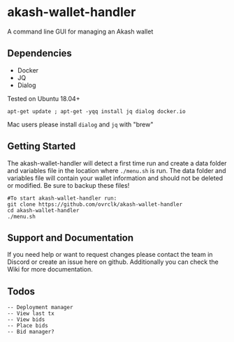 # akash-wallet-handler

A command line GUI for managing an Akash wallet

## Dependencies

- Docker
- JQ
- Dialog

Tested on Ubuntu 18.04+ 
```
apt-get update ; apt-get -yqq install jq dialog docker.io
```

Mac users please install `dialog` and `jq` with "brew"

## Getting Started

The akash-wallet-handler will detect a first time run and create a data folder and variables file in the location where `./menu.sh` is run.  The data folder and variables file will contain your wallet information and should not be deleted or modified.  Be sure to backup these files!

```
#To start akash-wallet-handler run:
git clone https://github.com/ovrclk/akash-wallet-handler
cd akash-wallet-handler
./menu.sh
```
## Support and Documentation

If you need help or want to request changes please contact the team in Discord or create an issue here on github.
Additionally you can check the Wiki for more documentation.

## Todos
```
-- Deployment manager
-- View last tx
-- View bids
-- Place bids
-- Bid manager?
```

